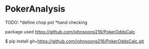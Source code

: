 # PokerAnalysis

TODO:
*define chop pot
*hand checking

package used
https://github.com/johnsoong216/PokerOddsCalc

$ pip install git+https://github.com/johnsoong216/PokerOddsCalc.git